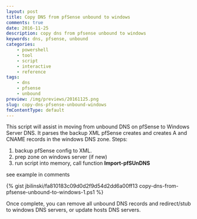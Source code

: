 ```yaml
---
layout: post
title: Copy DNS from pfSense unbound to windows
comments: true
date: 2016-11-25
description: copy dns from pfsense unbound to windows
keywords: dns, pfsense, unbound
categories:
    - powershell
    - tool
    - script
    - interactive
    - reference
tags:
    - dns
    - pfsense
    - unbound
preview: /img/previews/20161125.png
slug: copy-dns-pfsense-unbound-windows
fmContentType: default
---
```


This script will assist in moving from unbound DNS on pfSense to Windows Server DNS. It parses the backup XML pfSense creates and creates A and CNAME records in the windows DNS zone.
Steps:

1. backup pfSense config to XML.
2. prep zone on windows server (if new)
3. run script into memory, call function **Import-pfSUnDNS** 

see example in comments

{% gist jbilinski/fa810183c09d0d2f9d54d2dd6a00ff13 copy-dns-from-pfsense-unbound-to-windows-1.ps1 %}

Once complete, you can remove all unbound DNS records and redirect/stub to windows DNS servers, or update hosts DNS servers.
